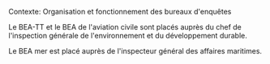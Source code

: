 Contexte: Organisation et fonctionnement  des bureaux d'enquêtes

Le BEA-TT et le BEA de l'aviation civile sont placés auprès du chef de l'inspection générale de l'environnement et du développement durable.

Le BEA mer est placé auprès de l'inspecteur général des affaires maritimes.